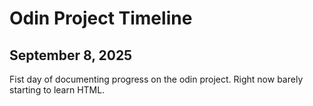 # Odin Project Timeline

##  September 8, 2025

Fist day of documenting progress on the odin project. Right now barely starting to learn HTML.





